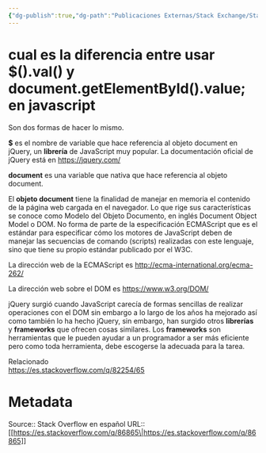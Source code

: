 ```yaml
---
{"dg-publish":true,"dg-path":"Publicaciones Externas/Stack Exchange/Stack Overflow en español/es.stackoverflow.com-86865.md","permalink":"/publicaciones-externas/stack-exchange/stack-overflow-en-espanol/es-stackoverflow-com-86865/","title":"cual es la diferencia entre usar $().val() y document.getElementById().value; en javascript","hide":true,"noteIcon":"default","created":"2024-04-03T12:49:10.679-06:00","updated":"2024-04-05T16:43:52.040-06:00"}
---
```


# cual es la diferencia entre usar $().val() y document.getElementById().value; en javascript

Son dos formas de hacer lo mismo.

**$** es el nombre de variable que hace referencia al objeto document en jQuery, un **librería** de JavaScript muy popular. La documentación oficial de jQuery está en https://jquery.com/

**document** es una variable que nativa que hace referencia al objeto document. 

El **objeto document** tiene la finalidad de manejar en memoria el contenido de la página web cargada en el navegador. Lo que rige sus características se conoce como Modelo del Objeto Documento, en inglés Document Object Model o DOM. No forma de parte de la especificación ECMAScript que es el estándar para especificar cómo los motores de JavaScript deben de manejar las secuencias de comando (scripts) realizadas con este lenguaje, sino que tiene su propio estándar publicado por el W3C.

La dirección web de la ECMAScript es http://ecma-international.org/ecma-262/

La dirección web sobre el DOM es https://www.w3.org/DOM/

jQuery surgió cuando JavaScript carecía de formas sencillas de realizar operaciones con el DOM sin embargo a lo largo de los años ha mejorado así como también lo ha hecho jQuery, sin embargo, han surgido otros **librerías** y **frameworks** que ofrecen cosas similares. Los **frameworks** son herramientas que le pueden ayudar a un programador a ser más eficiente pero como toda herramienta, debe escogerse la adecuada para la tarea.

Relacionado  
https://es.stackoverflow.com/q/82254/65

# Metadata
Source:: Stack Overflow en español
URL:: [[https://es.stackoverflow.com/q/86865\|https://es.stackoverflow.com/q/86865]]

